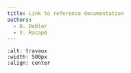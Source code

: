 ```yaml
---
title: Link to reference documentation
authors:
  - D. Dobler
  - V. Racapé
---
```


```{image}  https://github.com/fair-ease/book-ocean-bgc/blob/vracape/embedded-ressources/sign-2408065_1280.png
:alt: travaux
:width: 500px
:align: center
```